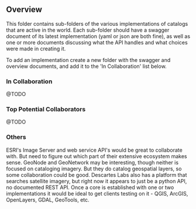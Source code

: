 ## Overview

This folder contains sub-folders of the various implementations of catalogs that are active in the world. Each sub-folder should
have a swagger document of its latest implementation (yaml or json are both fine), as well as one or more documents discussing
what the API handles and what choices were made in creating it.

To add an implementation create a new folder with the swagger and overview documents, and add it to the 'In Collaboration' list
below.

### In Collaboration

@TODO

### Top Potential Collaborators

@TODO

### Others

ESRI's Image Server and web service API's would be great to collaborate with. But need to figure out which part of their
extensive ecosystem makes sense. GeoNode and GeoNetwork may be interesting, though neither is focused on cataloging imagery.
But they do catalog geospatial layers, so some collaboration could be good. Descartes Labs also has a platform that searches satellite imagery, but right now it appears to just be a python API, no documented REST API. Once a core is established with one or two implementations it would be ideal to get clients testing on it - QGIS, ArcGIS, OpenLayers, GDAL, GeoTools, etc.
